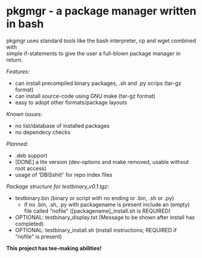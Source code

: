 # pkgmgr - a package manager written in bash

pkgmgr uses standard tools like the bash interpreter, cp and wget combined with  
simple if-statements to give the user a full-blown package manager in return.

*Features:*
- can install precompiled binary packages, .sh and .py scrips (tar-gz format)  
- can install source-code using GNU make (tar-gz format)  
- easy to adopt other formats/package layouts

*Known issues:*
- no list/database of installed packages  
- no dependecy checks  

*Planned:*
- .deb support  
- [DONE] a lite version (dev-options and make removed, usable without root access)  
- usage of 'DBISshit!' for repo index files

*Package structure for testbinary_v0.1.tgz:*
- testbinary.bin (binary or script with no ending or .bin, .sh or .py)  
  - if no .bin, .sh, .py with packagename is present include an (empty) file
    called "nofile" ([packagename]_install.sh is REQUIRED)  
- OPTIONAL: testbinary_display.txt (Message to be shown after install has completed)  
- OPTIONAL: testbinary_install.sh (install instructions; REQUIRED if "nofile" is present)

**This project has tee-making abilities!**
